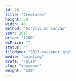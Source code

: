 ```yaml
---
id: 26
title: "Creatures"
height: 30
width: 40
method: "Acrylic on canvas"
year: 2017
price: "1200"
exPrice: ""
status: ""
fileName: "2017-vaesener.jpg"
medie: "painting"
draft: "False"
slug: "vaesener"
weight: "520"
---
```


